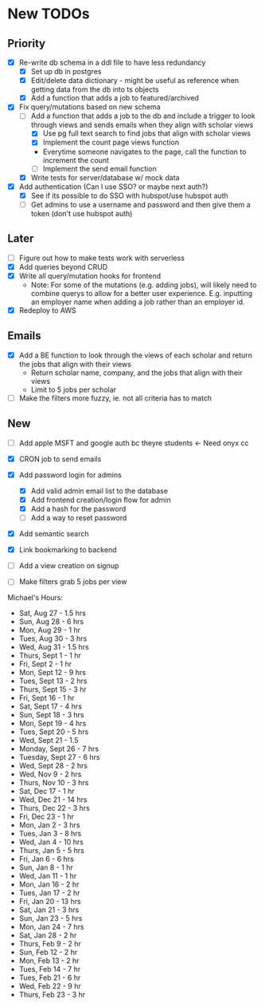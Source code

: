 # New TODOs
## Priority
- [X] Re-write db schema in a ddl file to have less redundancy
    - [X] Set up db in postgres
    - [X] Edit/delete data dictionary - might be useful as reference when getting data from the db into ts objects
    - [X] Add a function that adds a job to featured/archived
- [X] Fix query/mutations based on new schema
    - [ ] Add a function that adds a job to the db and include a trigger to look through views and sends emails when they align with scholar views
        - [X] Use pg full text search to find jobs that align with scholar views
        - [X] Implement the count page views function
         - Everytime someone navigates to the page, call the function to increment the count
        - [ ] Implement the send email function
    - [X] Write tests for server/database w/ mock data
- [X] Add authentication (Can I use SSO? or maybe next auth?)
    - [X] See if its possible to do SSO with hubspot/use hubspot auth 
    - [ ] Get admins to use a username and password and then give them a token (don't use hubspot auth)
## Later
- [ ] Figure out how to make tests work with serverless
- [X] Add queries beyond CRUD
- [X] Write all query/mutation hooks for frontend
    - Note: For some of the mutations (e.g. adding jobs), will likely need to combine
        querys to allow for a better user experience. E.g. inputting an employer name
        when adding a job rather than an employer id.
- [X] Redeploy to AWS

## Emails
- [X] Add a BE function to look through the views of each scholar and return the jobs that align with their views
    - Return scholar name, company, and the jobs that align with their views
    - Limit to 5 jobs per scholar
- [ ] Make the filters more fuzzy, ie. not all criteria has to match

## New

- [ ] Add apple MSFT and google auth bc theyre students <- Need onyx cc
- [X] CRON job to send emails
- [X] Add password login for admins
    - [X] Add valid admin email list to the database
    - [X] Add frontend creation/login flow for admin
    - [X] Add a hash for the password
    - [ ] Add a way to reset password
- [X] Add semantic search
- [X] Link bookmarking to backend
- [ ] Add a view creation on signup
- [ ] Make filters grab 5 jobs per view
 

Michael's Hours:
- Sat, Aug 27 - 1.5 hrs
- Sun, Aug 28 - 6 hrs
- Mon, Aug 29 - 1 hr
- Tues, Aug 30 - 3 hrs
- Wed, Aug 31 - 1.5 hrs 
- Thurs, Sept 1 - 1 hr
- Fri, Sept 2 - 1 hr
- Mon, Sept 12 - 9 hrs
- Tues, Sept 13 - 2 hrs
- Thurs, Sept 15 - 3 hr
- Fri, Sept 16 - 1 hr
- Sat, Sept 17 - 4 hrs
- Sun, Sept 18 - 3 hrs
- Mon, Sept 19 - 4 hrs
- Tues, Sept 20 - 5 hrs
- Wed, Sept 21 - 1.5
- Monday, Sept 26 - 7 hrs
- Tuesday, Sept 27 - 6 hrs
- Wed, Sept 28 - 2 hrs
- Wed, Nov 9 - 2 hrs
- Thurs, Nov 10 - 3 hrs
- Sat, Dec 17 - 1 hr
- Wed, Dec 21 - 14 hrs
- Thurs, Dec 22 - 3 hrs
- Fri, Dec 23 - 1 hr
- Mon, Jan 2 - 3 hrs
- Tues, Jan 3 - 8 hrs
- Wed, Jan 4 - 10 hrs
- Thurs, Jan 5 - 5 hrs
- Fri, Jan 6 - 6 hrs
- Sun, Jan 8 - 1 hr
- Wed, Jan 11 - 1 hr
- Mon, Jan 16 - 2 hr
- Tues, Jan 17 - 2 hr
- Fri, Jan 20 - 13 hrs
- Sat, Jan 21 - 3 hrs
- Sun, Jan 23 - 5 hrs
- Mon, Jan 24 - 7 hrs
- Sat, Jan 28 - 2 hr
- Thurs, Feb 9 - 2 hr
- Sun, Feb 12 - 2 hr
- Mon, Feb 13 - 2 hr
- Tues, Feb 14 - 7 hr
- Tues, Feb 21 - 6 hr
- Wed, Feb 22 - 9 hr
- Thurs, Feb 23 - 3 hr

